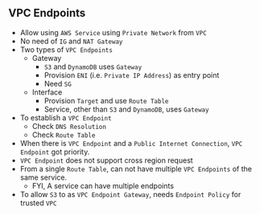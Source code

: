 ## VPC Endpoints

- Allow using `AWS Service` using `Private Network` from `VPC`
- No need of `IG` and `NAT Gateway`
- Two types of `VPC Endpoints`
  - Gateway
    - `S3` and `DynamoDB` uses `Gateway`
    - Provision `ENI` (i.e. `Private IP Address`) as entry point
    - Need `SG`
  - Interface
    - Provision `Target` and use `Route Table`
    - Service, other than `S3` and `DynamoDB`, uses `Gateway`
- To establish a `VPC Endpoint`
  - Check `DNS Resolution`
  - Check `Route Table`
- When there is `VPC Endpoint` and a `Public Internet Connection`, `VPC Endpoint` got priority.
- `VPC Endpoint` does not support cross region request
- From a single `Route Table`, can not have multiple `VPC Endpoints` of the same service.
  - FYI, A service can have multiple endpoints
- To allow `S3` to as `VPC Endpoint Gateway`, needs `Endpoint Policy` for trusted `VPC`
